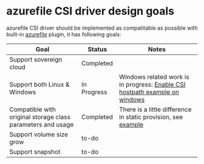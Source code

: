 # azurefile CSI driver design goals
azurefile CSI driver should be implemented as compatitable as possible with built-in [azurefile](https://kubernetes.io/docs/concepts/storage/volumes/#azurefile) plugin, it has following goals:

Goal | Status | Notes
--- | --- | --- |
Support sovereign cloud| Completed |  |
Support both Linux & Windows | In Progress | Windows related work is in progress: [Enable CSI hostpath example on windows](https://github.com/kubernetes-csi/drivers/issues/79) |
Compatible with original storage class parameters and usage| Completed | There is a little difference in static provision, see [example](https://github.com/andyzhangx/azurefile-csi-driver/blob/master/README.md#example2-azurefile-static-provisioninguse-an-existing-azure-file-share) |
Support volume size grow| to-do |  |
Support snapshot | to-do |  |
